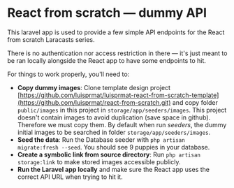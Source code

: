 # React from scratch — dummy API

This laravel app is used to provide a few simple API endpoints for the React from scratch Laracasts series.

There is no authentication nor access restriction in there — it's just meant to be ran locally alongside the React app to have some endpoints to hit.

For things to work properly, you'll need to:

-   **Copy dummy images**: Clone template design project [https://github.com/luisprmat/luisprmat-react-from-scratch-template](https://github.com/luisprmat/react-from-scratch.git) and copy folder `public/images` in this project in `storage/app/seeders/images`. This project doesn't contain images to avoid duplication (save space in github). Therefore we must copy them. By default when run *seeders*, the dummy initial images to be searched in folder `storage/app/seeders/images`.
-   **Seed the data**: Run the Database seeder with `php artisan migrate:fresh --seed`. You should see 9 puppies in your database.
-   **Create a symbolic link from source directory**: Run `php artisan storage:link` to make stored images accessible publicly.
-   **Run the Laravel app locally** and make sure the React app uses the correct API URL when trying to hit it.
